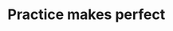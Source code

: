    
  
  
  
  
  
  
   
   
  
   
    
        
   
     
  
  
#                                                                   **Practice makes perfect**
